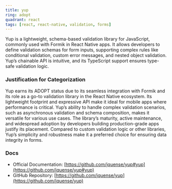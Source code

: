 ```yaml
---
title: yup
ring: adopt
quadrant: react
tags: [react, react-native, validation, forms]
---
```

Yup is a lightweight, schema-based validation library for JavaScript, commonly used with Formik in React Native apps. It allows developers to define validation schemas for form inputs, supporting complex rules like conditional validation, custom error messages, and nested object validation. Yup’s chainable API is intuitive, and its TypeScript support ensures type-safe validation logic.

### Justification for Categorization 
Yup earns its ADOPT status due to its seamless integration with Formik and its role as a go-to validation library in the React Native ecosystem. Its lightweight footprint and expressive API make it ideal for mobile apps where performance is critical. Yup’s ability to handle complex validation scenarios, such as asynchronous validation and schema composition, makes it versatile for various use cases. The library’s maturity, active maintenance, and widespread adoption by developers building production-grade apps justify its placement. Compared to custom validation logic or other libraries, Yup’s simplicity and robustness make it a preferred choice for ensuring data integrity in forms.

### Docs 
- Official Documentation: [https://github.com/jquense/yup#yup](https://github.com/jquense/yup#yup)  
- GitHub Repository: [https://github.com/jquense/yup](https://github.com/jquense/yup)
